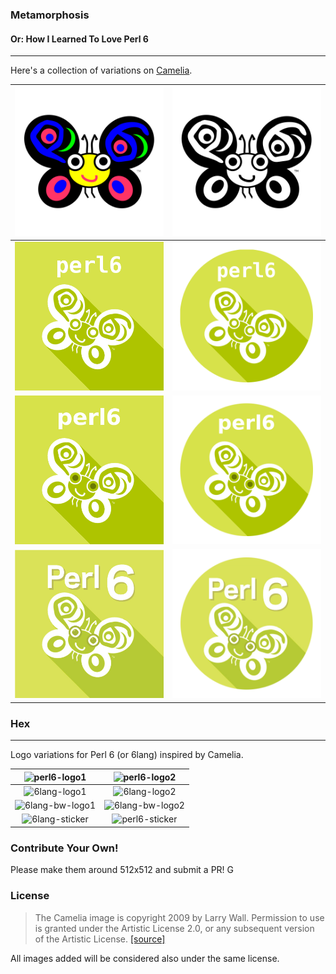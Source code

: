 ### Metamorphosis
#### Or: How I Learned To Love Perl 6

___
Here's a collection of variations on [Camelia](https://raw.githubusercontent.com/perl6/mu/master/misc/camelia.txt).

|![Orig-Camelia](https://raw.githubusercontent.com/MadcapJake/metamorphosis/master/images/Orig-Camelia.png)|![orig-Camelia-mono](https://raw.githubusercontent.com/MadcapJake/metamorphosis/master/images/orig-Camelia-mono.png)|
|:------------:|:------------:|
|![perl6-logo-shadow](https://raw.githubusercontent.com/MadcapJake/metamorphosis/master/images/perl6-logo-shadow.png)|![perl6-logo-shadow-circle](https://raw.githubusercontent.com/MadcapJake/metamorphosis/master/images/perl6-logo-shadow-circle.png)|
|![perl6-logo-shadow-eyes-font](https://raw.githubusercontent.com/MadcapJake/metamorphosis/master/images/perl6-logo-shadow-eyes-font.png)| ![perl6-logo-shadow-eyes-font-circle](https://raw.githubusercontent.com/MadcapJake/metamorphosis/master/images/perl6-logo-shadow-eyes-font-circle.png)|
|![zoffix-perl6-shadow-logo](https://raw.githubusercontent.com/MadcapJake/metamorphosis/master/images/zoffix-perl6-shadow-logo.png)|![zoffix-perl6-shadow-logo-circle](https://raw.githubusercontent.com/MadcapJake/metamorphosis/master/images/zoffix-perl6-shadow-logo-circle.png)

### Hex

___
Logo variations for Perl 6 (or 6lang) inspired by Camelia.

|![perl6-logo1](https://raw.githubusercontent.com/uzluisf/metamorphosis/master/hex_camelia/perl6-color-logo1.png)|![perl6-logo2](https://raw.githubusercontent.com/uzluisf/metamorphosis/master/hex_camelia/perl6-color-logo2.png)|
|:------------:|:------------:|
|![6lang-logo1](https://raw.githubusercontent.com/uzluisf/metamorphosis/master/hex_camelia/6lang-color-logo1.png)|![6lang-logo2](https://raw.githubusercontent.com/uzluisf/metamorphosis/master/hex_camelia/6lang-color-logo2.png)|
|![6lang-bw-logo1](https://raw.githubusercontent.com/uzluisf/metamorphosis/master/hex_camelia/6lang-BW-logo1.png)|![6lang-bw-logo2](https://raw.githubusercontent.com/uzluisf/metamorphosis/master/hex_camelia/6lang-BW-logo2.png)|
|![6lang-sticker](https://raw.githubusercontent.com/uzluisf/metamorphosis/master/hex_camelia/6lang-sticker.png)|![perl6-sticker](https://raw.githubusercontent.com/uzluisf/metamorphosis/master/hex_camelia/perl6-sticker.png)


### Contribute Your Own!

Please make them around 512x512 and submit a PR!
G
### License

> The Camelia image is copyright 2009 by Larry Wall.  Permission to use
is granted under the Artistic License 2.0, or any subsequent version
of the Artistic License. [[source]](https://raw.githubusercontent.com/perl6/mu/master/misc/camelia.txt)

All images added will be considered also under the same license.
